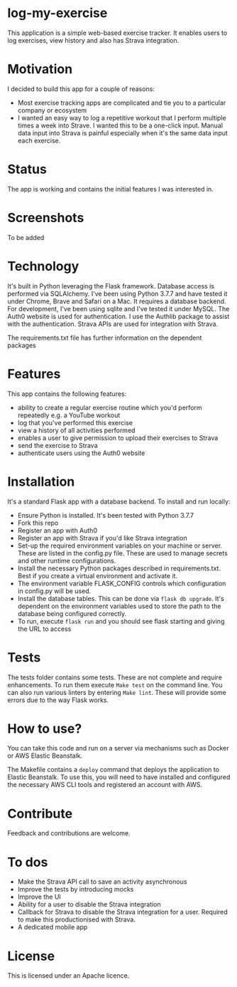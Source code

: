 # log-my-exercise
This application is a simple web-based exercise tracker. It enables users to log exercises, view history and also has Strava integration.

# Motivation
I decided to build this app for a couple of reasons:
* Most exercise tracking apps are complicated and tie you to a particular company or ecosystem
* I wanted an easy way to log a repetitive workout that I perform multiple times a week into Strave. I wanted this to be a one-click input. Manual data input into Strava is painful especially when it's the same data input each exercise.

# Status
The app is working and contains the initial features I was interested in.

# Screenshots
To be added

# Technology
It's built in Python leveraging the Flask framework. Database access is performed via SQLAlchemy.
I've been using Python 3.7.7 and have tested it under Chrome, Brave and Safari on a Mac.
It requires a database backend. For development, I've been using sqlite and I've tested it under MySQL.
The Auth0 website is used for authentication. I use the Authlib package to assist with the authentication.
Strava APIs are used for integration with Strava.

The requirements.txt file has further information on the dependent packages

# Features
This app contains the following features:
* ability to create a regular exercise routine which you'd perform repeatedly e.g. a YouTube workout
* log that you've performed this exercise
* view a history of all activities performed
* enables a user to give permission to upload their exercises to Strava
* send the exercise to Strava
* authenticate users using the Auth0 website

# Installation
It's a standard Flask app with a database backend. To install and run locally:
* Ensure Python is installed. It's been tested with Python 3.7.7
* Fork this repo
* Register an app with Auth0
* Register an app with Strava if you'd like Strava integration
* Set-up the required environment variables on your machine or server. These are listed in the config.py file. These are used to manage secrets and other runtime configurations.
* Install the necessary Python packages described in requirements.txt. Best if you create a virtual environment and activate it.
* The environment variable FLASK_CONFIG controls which configuration in config.py will be used.
* Install the database tables. This can be done via `flask db upgrade`. It's dependent on the environment variables used to store the path to the database being configured correctly.
* To run, execute `flask run` and you should see flask starting and giving the URL to access

# Tests
The tests folder contains some tests. These are not complete and require enhancements.
To run them execute `Make test` on the command line.
You can also run various linters by entering `Make lint`. These will provide some errors due to the way Flask works.

# How to use?
You can take this code and run on a server via mechanisms such as Docker or AWS Elastic Beanstalk. 

The Makefile contains a `deploy` command that deploys the application to Elastic Beanstalk. To use this, you will need to have installed and configured the necessary AWS CLI tools and registered an account with AWS.

# Contribute
Feedback and contributions are welcome. 

# To dos
* Make the Strava API call to save an activity asynchronous
* Improve the tests by introducing mocks
* Improve the UI
* Ability for a user to disable the Strava integration
* Callback for Strava to disable the Strava integration for a user. Required to make this productionised with Strava.
* A dedicated mobile app

# License
This is licensed under an Apache licence.

